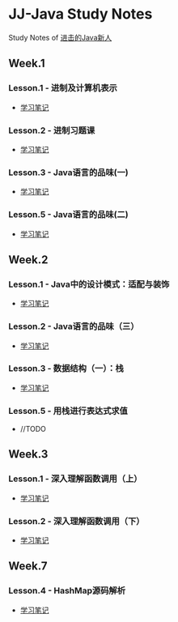 # JJ-Java Study Notes
Study Notes of [进击的Java新人](https://zhuanlan.zhihu.com/p/24393775 "进击的Java新人")

## Week.1
### Lesson.1 - 进制及计算机表示
- [学习笔记](https://github.com/yellowb/jjjava-study/blob/master/code/src/main/java/week1/lesson1/note.md "学习笔记")
### Lesson.2 - 进制习题课
- [学习笔记](https://github.com/yellowb/jjjava-study/blob/master/code/src/main/java/week1/lesson2/note.md "学习笔记")
### Lesson.3 - Java语言的品味(一)
- [学习笔记](https://github.com/yellowb/jjjava-study/blob/master/code/src/main/java/week1/lesson3/note.md "学习笔记")
### Lesson.5 - Java语言的品味(二)
- [学习笔记](https://github.com/yellowb/jjjava-study/blob/master/code/src/main/java/week1/lesson5/note.md "学习笔记")

## Week.2
### Lesson.1 - Java中的设计模式：适配与装饰
- [学习笔记](https://github.com/yellowb/jjjava-study/blob/master/code/src/main/java/week2/lesson1/note.md "学习笔记")
### Lesson.2 - Java语言的品味（三）
- [学习笔记](https://github.com/yellowb/jjjava-study/blob/master/code/src/main/java/week2/lesson2/note.md "学习笔记")
### Lesson.3 - 数据结构（一）：栈
- [学习笔记](https://github.com/yellowb/jjjava-study/blob/master/code/src/main/java/week2/lesson3/note.md "学习笔记")
### Lesson.5 - 用栈进行表达式求值
- //TODO

## Week.3
### Lesson.1 - 深入理解函数调用（上）
- [学习笔记](https://github.com/yellowb/jjjava-study/blob/master/code/src/main/java/week3/lesson1/note.md "学习笔记")
### Lesson.2 - 深入理解函数调用（下）
- [学习笔记](https://github.com/yellowb/jjjava-study/blob/master/code/src/main/java/week3/lesson2/note.md "学习笔记")

## Week.7
### Lesson.4 - HashMap源码解析
- [学习笔记](https://github.com/yellowb/jjjava-study/blob/master/code/src/main/java/week7/lesson4/note.md "学习笔记")
